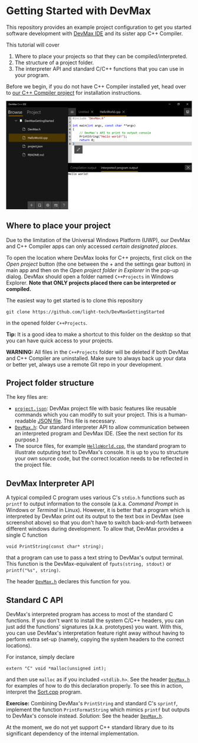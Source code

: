 Getting Started with DevMax
===========================

This repository provides an example project configuration to get you started software development with [DevMax IDE](https://www.microsoft.com/en-us/p/devmax/9mzqlt5d5b39) and its sister app C++ Compiler.

This tutorial will cover

 1. Where to place your projects so that they can be compiled/interpreted.
 2. The structure of a project folder.
 3. The interpreter API and standard C/C++ functions that you can use in your program.

Before we begin, if you do not have C++ Compiler installed yet, head over to [our C++ Compiler project](https://github.com/light-tech/UniversalCppCompiler) for installation instructions.

![Hello World Interpretation Screenshot](Screenshot.PNG)

Where to place your project
---------------------------

Due to the limitation of the Universal Windows Platform (UWP), our DevMax and C++ Compiler apps can only accessed _certain designated places_. 

To open the location where DevMax looks for C++ projects, first click on the _Open project_ button (the one between the + and the settings gear button) in main app and then on the _Open project folder in Explorer_ in the pop-up dialog. DevMax should open a folder named `C++Projects` in Windows Explorer. __Note that ONLY projects placed there can be interpreted or compiled.__

The easiest way to get started is to clone this repository

    git clone https://github.com/light-tech/DevMaxGettingStarted

in the opened folder `C++Projects`.

__Tip:__ It is a good idea to make a shortcut to this folder on the desktop so that you can have quick access to your projects.

__WARNING:__ All files in the `C++Projects` folder will be deleted if both DevMax and C++ Compiler are uninstalled. Make sure to always back up your data or better yet, always use a remote Git repo in your development.

Project folder structure
------------------------

The key files are:
 * [`project.json`](project.json): DevMax project file with basic features like reusable commands which you can modify to suit your project. This is a human-readable [JSON file](https://en.wikipedia.org/wiki/JSON). This file is necessary.
 * [`DevMax.h`](DevMax.h): Our standard interpreter API to allow communication between an interpreted program and DevMax IDE. (See the next section for its purpose.)
 * The source files, for example [`HelloWorld.cpp`](HelloWorld.cpp), the standard program to illustrate outputing text to DevMax's console. It is up to you to structure your own source code, but the correct location needs to be reflected in the project file.

DevMax Interpreter API
----------------------

A typical compiled C program uses various C's `stdio.h` functions such as `printf` to output information to the console (a.k.a. _Command Prompt_ in Windows or _Terminal_ in Linux). However, it is better that a program which is interpreted by DevMax print out its output to the text box in DevMax (see screenshot above) so that you don't have to switch back-and-forth between different windows during development. To allow that, DevMax provides a single C function

    void PrintString(const char* string);

that a program can use to pass a text string to DevMax's output terminal. This function is the DevMax-equivalent of `fputs(string, stdout)` or `printf("%s", string)`.

The header [`DevMax.h`](DevMax.h) declares this function for you.

Standard C API
--------------

DevMax's interpreted program has access to most of the standard C functions. If you don't want to install the system C/C++ headers, you can just add the functions' signatures (a.k.a. prototypes) you want. With this, you can use DevMax's interpretation feature right away without having to perform extra set-up (namely, copying the system headers to the correct locations).

For instance, simply declare

    extern "C" void *malloc(unsigned int);

and then use `malloc` as if you included `<stdlib.h>`. See the header [`DevMax.h`](DevMax.h) for examples of how to do this declaration properly. To see this in action, interpret the [Sort.cpp](Sort.cpp) program.

__Exercise:__ Combining DevMax's `PrintString` and standard C's `sprintf`, implement the function `PrintFormatString` which mimics `printf` but outputs to DevMax's console instead. _Solution_: See the header [`DevMax.h`](DevMax.h).

At the moment, we do not yet support C++ standard library due to its significant dependency of the internal implementation.